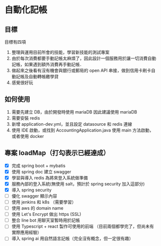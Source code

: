 # 自動化記帳
## 目標
目標有四項
1. 整理與運用目前所會的技能，學習新技能的測試專案
2. 由於每次消費都要手動記帳太麻煩了，因此設計一個服務用於讓一切消費自動記帳，如果遇到額外消費再手動記帳．
3. 做起來之後看有沒有機會與銀行或郵局的 open API 串接，做到信用卡刷卡自動記帳及自動轉帳繳學貸
4. 感覺很好玩

## 如何使用
1. 需要先建立 DB，由於開發時使用 mariaDB 因此建議使用 mariaDB
2. 需要安裝 redis
3. 新增 application-dev.yml，並且設定 datasource 和 redis 連線
4. 使用 IDE 啟動，或找到 AccountingApplication.java 使用 main 方法啟動，或者使用 docker

## 專案 loadMap（打勾表示已經達成）
* [x] 完成 spring boot + mybatis
* [x] 使用 spring doc 建立 swagger
* [x] 學習與導入 redis 為將來登入系統做準備
* [x] 服務內部的登入系統(無使用 salt，預計於 spring security 加入這部分)
* [x] 導入 spring security
* [ ] 優化 swagger 顯示內容
* [ ] 使用 jenkins 和 k8s （需要學習）
* [ ] 使用 aws 的 domain name
* [ ] 使用 Let's Encrypt 做出 https (SSL)
* [ ] 整合 line bot 用聊天室暫時用於記帳
* [ ] 使用 Typescript + react 製作可使用的前端 （目前兩個都學完了，但尚未有實際應用經驗）
* [ ] 導入 spring ai 用自然語言記帳（完全沒有概念，但一定很有趣）